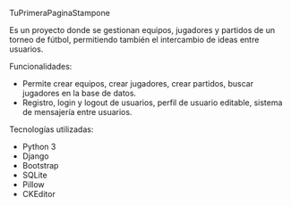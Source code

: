 TuPrimeraPaginaStampone

Es un proyecto donde se gestionan equipos, jugadores y partidos de un torneo de fútbol, permitiendo también el intercambio de ideas entre usuarios.

Funcionalidades: 
- Permite crear equipos, crear jugadores, crear partidos, buscar jugadores en la base de datos.
- Registro, login y logout de usuarios, perfil de usuario editable, sistema de mensajería entre usuarios.

Tecnologías utilizadas:
- Python 3
- Django
- Bootstrap
- SQLite
- Pillow
- CKEditor

